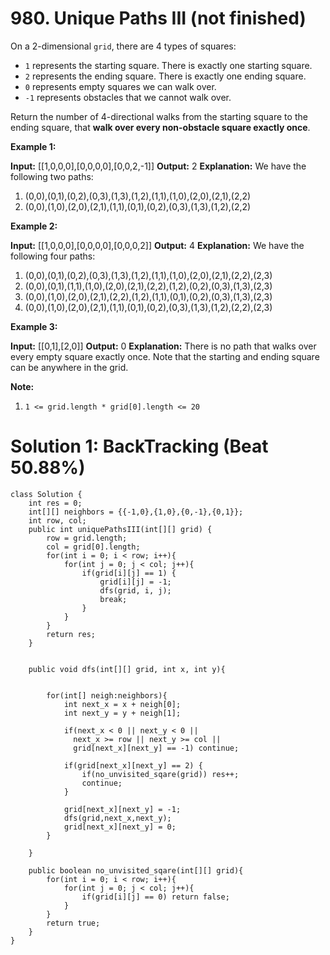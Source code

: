 # 980. Unique Paths III  (not finished)

On a 2-dimensional `grid`, there are 4 types of squares:

-   `1`  represents the starting square. There is exactly one starting square.
-   `2`  represents the ending square. There is exactly one ending square.
-   `0`  represents empty squares we can walk over.
-   `-1`  represents obstacles that we cannot walk over.

Return the number of 4-directional walks from the starting square to the ending square, that  **walk over every non-obstacle square exactly once**.

**Example 1:**

**Input:** [[1,0,0,0],[0,0,0,0],[0,0,2,-1]]
**Output:** 2
**Explanation:** We have the following two paths: 
1. (0,0),(0,1),(0,2),(0,3),(1,3),(1,2),(1,1),(1,0),(2,0),(2,1),(2,2)
2. (0,0),(1,0),(2,0),(2,1),(1,1),(0,1),(0,2),(0,3),(1,3),(1,2),(2,2)

**Example 2:**

**Input:** [[1,0,0,0],[0,0,0,0],[0,0,0,2]]
**Output:** 4
**Explanation:** We have the following four paths: 
1. (0,0),(0,1),(0,2),(0,3),(1,3),(1,2),(1,1),(1,0),(2,0),(2,1),(2,2),(2,3)
2. (0,0),(0,1),(1,1),(1,0),(2,0),(2,1),(2,2),(1,2),(0,2),(0,3),(1,3),(2,3)
3. (0,0),(1,0),(2,0),(2,1),(2,2),(1,2),(1,1),(0,1),(0,2),(0,3),(1,3),(2,3)
4. (0,0),(1,0),(2,0),(2,1),(1,1),(0,1),(0,2),(0,3),(1,3),(1,2),(2,2),(2,3)

**Example 3:**

**Input:** [[0,1],[2,0]]
**Output:** 0
**Explanation:** 
There is no path that walks over every empty square exactly once.
Note that the starting and ending square can be anywhere in the grid.

**Note:**

1.  `1 <= grid.length * grid[0].length <= 20`

# Solution 1: BackTracking  (Beat 50.88%)
```
class Solution {
    int res = 0;
    int[][] neighbors = {{-1,0},{1,0},{0,-1},{0,1}};
    int row, col;
    public int uniquePathsIII(int[][] grid) {
        row = grid.length;
        col = grid[0].length;
        for(int i = 0; i < row; i++){
            for(int j = 0; j < col; j++){
                if(grid[i][j] == 1) {
                    grid[i][j] = -1;
                    dfs(grid, i, j);
                    break;
                }
            }
        }   
        return res;
    }
    
    
    public void dfs(int[][] grid, int x, int y){
        
    
        for(int[] neigh:neighbors){
            int next_x = x + neigh[0];
            int next_y = y + neigh[1];
            
            if(next_x < 0 || next_y < 0 ||
              next_x >= row || next_y >= col ||
              grid[next_x][next_y] == -1) continue;
            
            if(grid[next_x][next_y] == 2) {
                if(no_unvisited_sqare(grid)) res++;
                continue;
            }
            
            grid[next_x][next_y] = -1;
            dfs(grid,next_x,next_y);
            grid[next_x][next_y] = 0;
        }
        
    }
    
    public boolean no_unvisited_sqare(int[][] grid){
        for(int i = 0; i < row; i++){
            for(int j = 0; j < col; j++){
                if(grid[i][j] == 0) return false;
            }
        }
        return true;
    }
}
```
